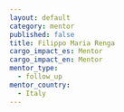 ```yaml
---
layout: default
category: mentor
published: false
title: Filippo Maria Renga
cargo_impact_es: Mentor
cargo_impact_en: Mentor
mentor_type: 
  - follow_up
mentor_country: 
  - Italy
---
```




